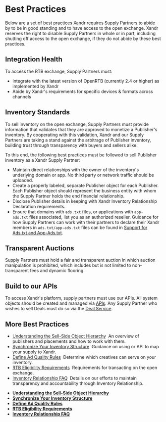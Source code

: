 # Best Practices

<div class="body">

Below are a set of best practices <span class="ph">Xandr</span> requires
Supply Partners to abide by to be in good standing and to have access to
the open exchange. <span class="ph">Xandr</span> reserves the right to
disable Supply Partners in whole or in part, including shutting off
access to the open exchange, if they do not abide by these best
practices.

<div class="section">

## Integration Health

To access the RTB exchange, Supply Partners must:

- Integrate with the latest version of OpenRTB (currently 2.4 or higher)
  as implemented by <span class="ph">Xandr</span>
- Abide by <span class="ph">Xandr</span>'s requirements for specific
  devices & formats across channels

</div>

<div class="section">

## Inventory Standards

To sell inventory on the open exchange, Supply Partners must provide
information that validates that they are approved to monetize a
Publisher's inventory. By cooperating with this
validation, <span class="ph">Xandr</span> and our Supply Partners are
taking a stand against the arbitrage of Publisher inventory, building
trust through transparency with buyers and sellers alike.

To this end, the following best practices must be followed to sell
Publisher inventory as a <span class="ph">Xandr</span> Supply Partner:

- Maintain direct relationships with the owner of the inventory's
  underlying domain or app. No third party or network traffic should be
  uploaded.
- Create a properly labeled, separate Publisher object for each
  Publisher. Each Publisher object should represent the business entity
  with whom the Supply Partner holds the end financial relationship.
- Disclose Publisher details in keeping with
  <span class="ph">Xandr</span> Inventory Relationship Declaration
  requirements.
- Ensure that domains with `ads.txt` files, or applications with
  `app-ads.txt` files associated, list you as an authorized reseller.
  Guidance for how Supply Partners can work with their partners to
  declare their <span class="ph">Xandr</span> members in
  `ads.txt/app-ads.txt` files can be found in <a
  href="https://docs.xandr.com/bundle/industry-reference/page/xandr-support-for-ads-txt-and-app-ads-txt.html"
  class="xref" target="_blank">Support for Ads.txt and App-Ads.txt</a>.

</div>

<div class="section">

## Transparent Auctions

Supply Partners must hold a fair and transparent auction in which
auction manipulation is prohibited, which includes but is not limited to
non-transparent fees and dynamic flooring.

</div>

<div class="section">

## Build to our APIs

To access <span class="ph">Xandr</span>'s platform, supply partners must
use our APIs. All system objects should be created and managed via
<a href="https://docs.xandr.com/bundle/xandr-api/page/welcome.html"
class="xref" target="_blank">APIs</a>. Any Supply Partner who wishes to
sell Deals must do so via the
<a href="https://docs.xandr.com/bundle/xandr-api/page/deal-service.html"
class="xref" target="_blank">Deal Service</a>.

</div>

<div class="section">

## More Best Practices

- <a href="understanding-the-sell-side-object-hierarchy.html"
  class="xref">Understanding the Sell-Side Object Hierarchy</a>  An
  overview of publishers and placements and how to work with them. 
- <a href="synchronize-your-inventory-structure.html"
  class="xref">Synchronize Your Inventory Structure</a>  Guidance on
  using <span class="ph"></span> or API to map your supply to
  <span class="ph">Xandr</span>.
- <a href="define-ad-quality-rules.html" class="xref">Define Ad Quality
  Rules</a>  Determine which creatives can serve on your inventory.
- <a href="rtb-eligibility-requirements.html" class="xref">RTB Eligibility
  Requirements</a>  Requirements for transacting on the open exchange.
- <a href="inventory-relationship-faq.html" class="xref">Inventory
  Relationship FAQ</a>  Details on our efforts to maintain transparency
  and accountability through Inventory Relationship.

</div>

</div>

<div class="related-links">

- **[Understanding the Sell-Side Object
  Hierarchy](understanding-the-sell-side-object-hierarchy.html)**  
- **[Synchronize Your Inventory
  Structure](synchronize-your-inventory-structure.html)**  
- **[Define Ad Quality Rules](define-ad-quality-rules.html)**  
- **[RTB Eligibility
  Requirements](rtb-eligibility-requirements.html)**  
- **[Inventory Relationship FAQ](inventory-relationship-faq.html)**  

</div>
